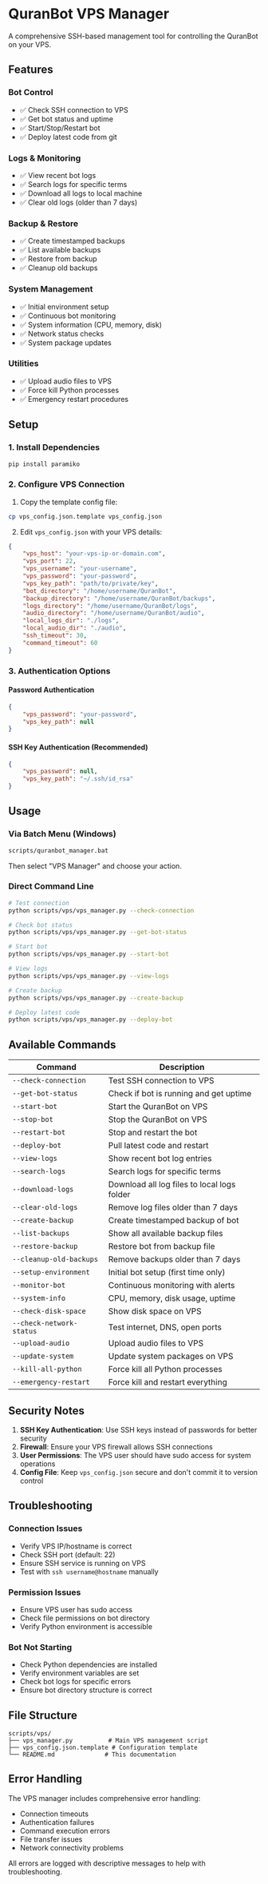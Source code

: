 # QuranBot VPS Manager

A comprehensive SSH-based management tool for controlling the QuranBot on your VPS.

## Features

### Bot Control
- ✅ Check SSH connection to VPS
- ✅ Get bot status and uptime
- ✅ Start/Stop/Restart bot
- ✅ Deploy latest code from git

### Logs & Monitoring
- ✅ View recent bot logs
- ✅ Search logs for specific terms
- ✅ Download all logs to local machine
- ✅ Clear old logs (older than 7 days)

### Backup & Restore
- ✅ Create timestamped backups
- ✅ List available backups
- ✅ Restore from backup
- ✅ Cleanup old backups

### System Management
- ✅ Initial environment setup
- ✅ Continuous bot monitoring
- ✅ System information (CPU, memory, disk)
- ✅ Network status checks
- ✅ System package updates

### Utilities
- ✅ Upload audio files to VPS
- ✅ Force kill Python processes
- ✅ Emergency restart procedures

## Setup

### 1. Install Dependencies

```bash
pip install paramiko
```

### 2. Configure VPS Connection

1. Copy the template config file:
```bash
cp vps_config.json.template vps_config.json
```

2. Edit `vps_config.json` with your VPS details:
```json
{
    "vps_host": "your-vps-ip-or-domain.com",
    "vps_port": 22,
    "vps_username": "your-username",
    "vps_password": "your-password",
    "vps_key_path": "path/to/private/key",
    "bot_directory": "/home/username/QuranBot",
    "backup_directory": "/home/username/QuranBot/backups",
    "logs_directory": "/home/username/QuranBot/logs",
    "audio_directory": "/home/username/QuranBot/audio",
    "local_logs_dir": "./logs",
    "local_audio_dir": "./audio",
    "ssh_timeout": 30,
    "command_timeout": 60
}
```

### 3. Authentication Options

#### Password Authentication
```json
{
    "vps_password": "your-password",
    "vps_key_path": null
}
```

#### SSH Key Authentication (Recommended)
```json
{
    "vps_password": null,
    "vps_key_path": "~/.ssh/id_rsa"
}
```

## Usage

### Via Batch Menu (Windows)
```bash
scripts/quranbot_manager.bat
```
Then select "VPS Manager" and choose your action.

### Direct Command Line
```bash
# Test connection
python scripts/vps/vps_manager.py --check-connection

# Check bot status
python scripts/vps/vps_manager.py --get-bot-status

# Start bot
python scripts/vps/vps_manager.py --start-bot

# View logs
python scripts/vps/vps_manager.py --view-logs

# Create backup
python scripts/vps/vps_manager.py --create-backup

# Deploy latest code
python scripts/vps/vps_manager.py --deploy-bot
```

## Available Commands

| Command | Description |
|---------|-------------|
| `--check-connection` | Test SSH connection to VPS |
| `--get-bot-status` | Check if bot is running and get uptime |
| `--start-bot` | Start the QuranBot on VPS |
| `--stop-bot` | Stop the QuranBot on VPS |
| `--restart-bot` | Stop and restart the bot |
| `--deploy-bot` | Pull latest code and restart |
| `--view-logs` | Show recent bot log entries |
| `--search-logs` | Search logs for specific terms |
| `--download-logs` | Download all log files to local logs folder |
| `--clear-old-logs` | Remove log files older than 7 days |
| `--create-backup` | Create timestamped backup of bot |
| `--list-backups` | Show all available backup files |
| `--restore-backup` | Restore bot from backup file |
| `--cleanup-old-backups` | Remove backups older than 7 days |
| `--setup-environment` | Initial bot setup (first time only) |
| `--monitor-bot` | Continuous monitoring with alerts |
| `--system-info` | CPU, memory, disk usage, uptime |
| `--check-disk-space` | Show disk space on VPS |
| `--check-network-status` | Test internet, DNS, open ports |
| `--upload-audio` | Upload audio files to VPS |
| `--update-system` | Update system packages on VPS |
| `--kill-all-python` | Force kill all Python processes |
| `--emergency-restart` | Force kill and restart everything |

## Security Notes

1. **SSH Key Authentication**: Use SSH keys instead of passwords for better security
2. **Firewall**: Ensure your VPS firewall allows SSH connections
3. **User Permissions**: The VPS user should have sudo access for system operations
4. **Config File**: Keep `vps_config.json` secure and don't commit it to version control

## Troubleshooting

### Connection Issues
- Verify VPS IP/hostname is correct
- Check SSH port (default: 22)
- Ensure SSH service is running on VPS
- Test with `ssh username@hostname` manually

### Permission Issues
- Ensure VPS user has sudo access
- Check file permissions on bot directory
- Verify Python environment is accessible

### Bot Not Starting
- Check Python dependencies are installed
- Verify environment variables are set
- Check bot logs for specific errors
- Ensure bot directory structure is correct

## File Structure

```
scripts/vps/
├── vps_manager.py          # Main VPS management script
├── vps_config.json.template # Configuration template
└── README.md              # This documentation
```

## Error Handling

The VPS manager includes comprehensive error handling:
- Connection timeouts
- Authentication failures
- Command execution errors
- File transfer issues
- Network connectivity problems

All errors are logged with descriptive messages to help with troubleshooting. 